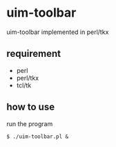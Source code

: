 # uim-toolbar

uim-toolbar implemented in perl/tkx

## requirement

- perl
- perl/tkx
- tcl/tk

## how to use

run the program

```
$ ./uim-toolbar.pl &
```
